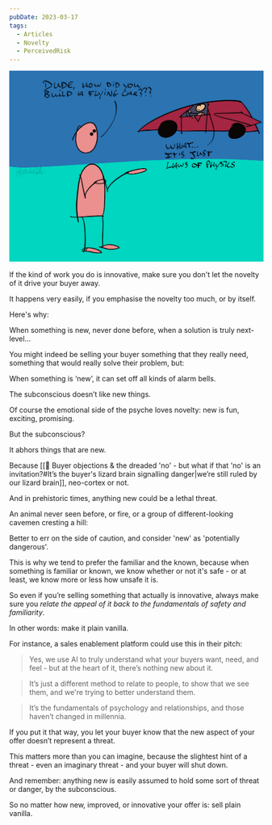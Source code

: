 ```yaml
---
pubDate: 2023-03-17
tags:
  - Articles
  - Novelty
  - PerceivedRisk
---
```


![](Media/SalesFlowCoach.app_Sell-plain-vanilla_MartinStellar.png)

If the kind of work you do is innovative, make sure you don't let the novelty of it drive your buyer away.

It happens very easily, if you emphasise the novelty too much, or by itself.

Here's why:

When something is new, never done before, when a solution is truly next-level…

You might indeed be selling your buyer something that they really need, something that would really solve their problem, but:

When something is ‘new’, it can set off all kinds of alarm bells.

The subconscious doesn’t like new things.

Of course the emotional side of the psyche loves novelty: new is fun, exciting, promising.

But the subconscious?

It abhors things that are new.

Because [[📄 Buyer objections & the dreaded 'no' - but what if that 'no' is an invitation?#It’s the buyer's lizard brain signalling danger|we’re still ruled by our lizard brain]], neo-cortex or not.

And in prehistoric times, anything new could be a lethal threat.

An animal never seen before, or fire, or a group of different-looking cavemen cresting a hill:

Better to err on the side of caution, and consider 'new' as 'potentially dangerous'.

This is why we tend to prefer the familiar and the known, because when something is familiar or known, we know whether or not it's safe - or at least, we know more or less how unsafe it is.

So even if you’re selling something that actually is innovative, always make sure you _relate the appeal of it back to the fundamentals of safety and familiarity_.

In other words: make it plain vanilla.

For instance, a sales enablement platform could use this in their pitch:

> Yes, we use AI to truly understand what your buyers want, need, and feel - but at the heart of it, there’s nothing new about it.

> It’s just a different method to relate to people, to show that we see them, and we're trying to better understand them.

> It’s  the fundamentals of psychology and relationships, and those haven’t changed in millennia.

If you put it that way, you let your buyer know that the new aspect of your offer doesn’t represent a threat.

This matters more than you can imagine, because the slightest hint of a threat - even an imaginary threat - and your buyer will shut down.

And remember: anything new is easily assumed to hold some sort of threat or danger, by the subconscious.

So no matter how new, improved, or innovative your offer is: sell plain vanilla.
